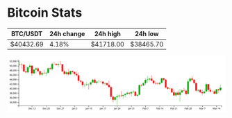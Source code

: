 # Bitcoin Stats

BTC/USDT|24h change|24h high|24h low|
|---|---|---|---|
|$40432.69|4.18%|$41718.00|$38465.70|

<img src="./chart.svg">

